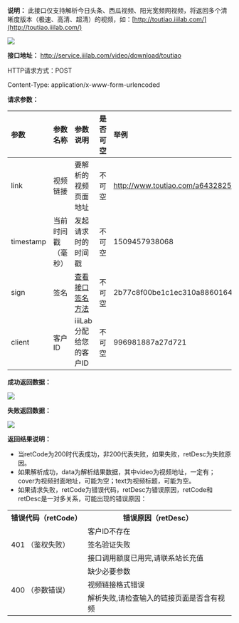 **说明：** 此接口仅支持解析今日头条、西瓜视频、阳光宽频网视频，将返回多个清晰度版本（极速、高清、超清）的视频，如：[http://toutiao.iiilab.com/](http://toutiao.iiilab.com/)

![](https://raw.githubusercontent.com/iiiLab/video-api/master/img/toutiao_eg.png)

**接口地址：** http://service.iiilab.com/video/download/toutiao

HTTP请求方式：POST

Content-Type: application/x-www-form-urlencoded

**请求参数：**

参数|参数名称|参数说明|是否可空|举例
:---|:---|:---|:---|:---
link|视频链接|要解析的视频页面地址|不可空|http://www.toutiao.com/a6432825628286451970
timestamp|当前时间戳（毫秒）|发起请求时的时间戳|不可空|1509457938068
sign|签名|[查看接口签名方法](https://github.com/iiiLab/video-api/wiki/%E6%8E%A5%E5%8F%A3%E7%AD%BE%E5%90%8D%E6%96%B9%E6%B3%95)|不可空|2b77c8f00be1c1ec310a8860164835a6
client|客户ID|iiiLab分配给您的客户ID|不可空|996981887a27d721

**成功返回数据：**

![](https://raw.githubusercontent.com/iiiLab/video-api/master/img/toutiao_succ.png)

**失败返回数据：**

![](https://raw.githubusercontent.com/iiiLab/video-api/master/img/common_fail.png)

**返回结果说明：**

* 当retCode为200时代表成功，非200代表失败，如果失败，retDesc为失败原因。
* 如果解析成功，data为解析结果数据，其中video为视频地址，一定有；cover为视频封面地址，可能为空；text为视频标题，可能为空。
* 如果请求失败，retCode为错误代码，retDesc为错误原因，retCode和retDesc是一对多关系，可能出现的错误原因：

<table>
  <tr><th>错误代码（retCode）</th><th>错误原因（retDesc）</th></tr>
  <tr>
  <td rowspan="3">401 （鉴权失败）</td>
  <td>客户ID不存在</td>
</tr>
  <tr>
    <td>签名验证失败</td>
  </tr>
  <tr>
    <td>接口调用额度已用完,请联系站长充值</td>
  </tr>

  <tr>
    <td rowspan="3">400 （参数错误）</td>
    <td>缺少必要参数</td>
  </tr>
  <tr>
    <td>视频链接格式错误</td>
  </tr>
  <tr>
    <td>解析失败,请检查输入的链接页面是否含有视频</td>
  </tr>
</table>